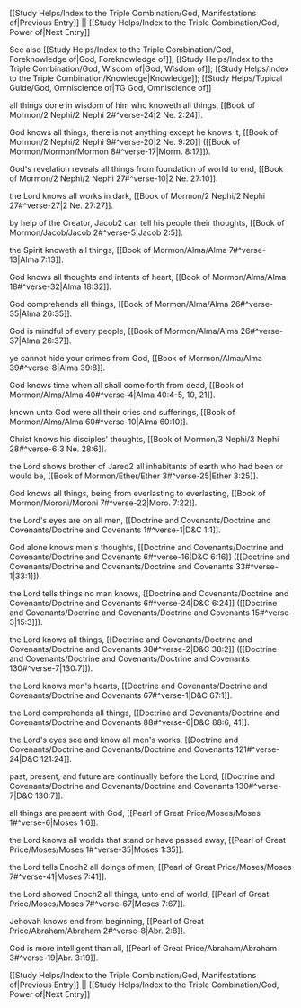 [[Study Helps/Index to the Triple Combination/God, Manifestations of|Previous Entry]]  ||  [[Study Helps/Index to the Triple Combination/God, Power of|Next Entry]]

 See also [[Study Helps/Index to the Triple Combination/God, Foreknowledge of|God, Foreknowledge of]]; [[Study Helps/Index to the Triple Combination/God, Wisdom of|God, Wisdom of]]; [[Study Helps/Index to the Triple Combination/Knowledge|Knowledge]]; [[Study Helps/Topical Guide/God, Omniscience of|TG God, Omniscience of]]

 all things done in wisdom of him who knoweth all things, [[Book of Mormon/2 Nephi/2 Nephi 2#^verse-24|2 Ne. 2:24]].

 God knows all things, there is not anything except he knows it, [[Book of Mormon/2 Nephi/2 Nephi 9#^verse-20|2 Ne. 9:20]] ([[Book of Mormon/Mormon/Mormon 8#^verse-17|Morm. 8:17]]).

 God's revelation reveals all things from foundation of world to end, [[Book of Mormon/2 Nephi/2 Nephi 27#^verse-10|2 Ne. 27:10]].

 the Lord knows all works in dark, [[Book of Mormon/2 Nephi/2 Nephi 27#^verse-27|2 Ne. 27:27]].

 by help of the Creator, Jacob2 can tell his people their thoughts, [[Book of Mormon/Jacob/Jacob 2#^verse-5|Jacob 2:5]].

 the Spirit knoweth all things, [[Book of Mormon/Alma/Alma 7#^verse-13|Alma 7:13]].

 God knows all thoughts and intents of heart, [[Book of Mormon/Alma/Alma 18#^verse-32|Alma 18:32]].

 God comprehends all things, [[Book of Mormon/Alma/Alma 26#^verse-35|Alma 26:35]].

 God is mindful of every people, [[Book of Mormon/Alma/Alma 26#^verse-37|Alma 26:37]].

 ye cannot hide your crimes from God, [[Book of Mormon/Alma/Alma 39#^verse-8|Alma 39:8]].

 God knows time when all shall come forth from dead, [[Book of Mormon/Alma/Alma 40#^verse-4|Alma 40:4-5, 10, 21]].

 known unto God were all their cries and sufferings, [[Book of Mormon/Alma/Alma 60#^verse-10|Alma 60:10]].

 Christ knows his disciples' thoughts, [[Book of Mormon/3 Nephi/3 Nephi 28#^verse-6|3 Ne. 28:6]].

 the Lord shows brother of Jared2 all inhabitants of earth who had been or would be, [[Book of Mormon/Ether/Ether 3#^verse-25|Ether 3:25]].

 God knows all things, being from everlasting to everlasting, [[Book of Mormon/Moroni/Moroni 7#^verse-22|Moro. 7:22]].

 the Lord's eyes are on all men, [[Doctrine and Covenants/Doctrine and Covenants/Doctrine and Covenants 1#^verse-1|D&C 1:1]].

 God alone knows men's thoughts, [[Doctrine and Covenants/Doctrine and Covenants/Doctrine and Covenants 6#^verse-16|D&C 6:16]] ([[Doctrine and Covenants/Doctrine and Covenants/Doctrine and Covenants 33#^verse-1|33:1]]).

 the Lord tells things no man knows, [[Doctrine and Covenants/Doctrine and Covenants/Doctrine and Covenants 6#^verse-24|D&C 6:24]] ([[Doctrine and Covenants/Doctrine and Covenants/Doctrine and Covenants 15#^verse-3|15:3]]).

 the Lord knows all things, [[Doctrine and Covenants/Doctrine and Covenants/Doctrine and Covenants 38#^verse-2|D&C 38:2]] ([[Doctrine and Covenants/Doctrine and Covenants/Doctrine and Covenants 130#^verse-7|130:7]]).

 the Lord knows men's hearts, [[Doctrine and Covenants/Doctrine and Covenants/Doctrine and Covenants 67#^verse-1|D&C 67:1]].

 the Lord comprehends all things, [[Doctrine and Covenants/Doctrine and Covenants/Doctrine and Covenants 88#^verse-6|D&C 88:6, 41]].

 the Lord's eyes see and know all men's works, [[Doctrine and Covenants/Doctrine and Covenants/Doctrine and Covenants 121#^verse-24|D&C 121:24]].

 past, present, and future are continually before the Lord, [[Doctrine and Covenants/Doctrine and Covenants/Doctrine and Covenants 130#^verse-7|D&C 130:7]].

 all things are present with God, [[Pearl of Great Price/Moses/Moses 1#^verse-6|Moses 1:6]].

 the Lord knows all worlds that stand or have passed away, [[Pearl of Great Price/Moses/Moses 1#^verse-35|Moses 1:35]].

 the Lord tells Enoch2 all doings of men, [[Pearl of Great Price/Moses/Moses 7#^verse-41|Moses 7:41]].

 the Lord showed Enoch2 all things, unto end of world, [[Pearl of Great Price/Moses/Moses 7#^verse-67|Moses 7:67]].

 Jehovah knows end from beginning, [[Pearl of Great Price/Abraham/Abraham 2#^verse-8|Abr. 2:8]].

 God is more intelligent than all, [[Pearl of Great Price/Abraham/Abraham 3#^verse-19|Abr. 3:19]].

[[Study Helps/Index to the Triple Combination/God, Manifestations of|Previous Entry]]  ||  [[Study Helps/Index to the Triple Combination/God, Power of|Next Entry]]
